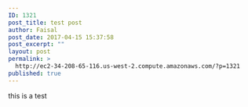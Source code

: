 ```yaml
---
ID: 1321
post_title: test post
author: Faisal
post_date: 2017-04-15 15:37:58
post_excerpt: ""
layout: post
permalink: >
  http://ec2-34-208-65-116.us-west-2.compute.amazonaws.com/?p=1321
published: true
---
```

this is a test